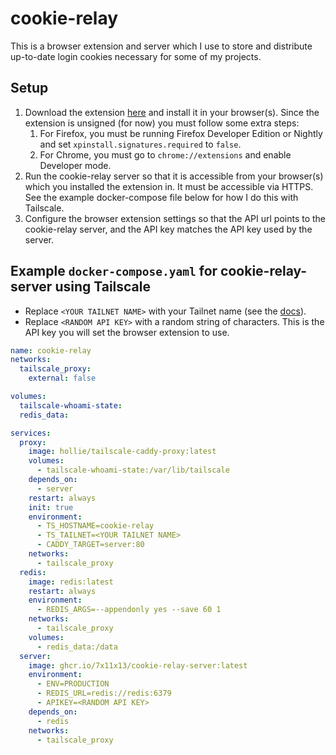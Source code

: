 # cookie-relay

This is a browser extension and server which I use to store and distribute up-to-date login cookies necessary for some of my projects.

## Setup

1. Download the extension [here](https://github.com/7x11x13/cookie-relay/releases) and install it in your browser(s). Since the extension is unsigned (for now) you must follow some extra steps:
    1. For Firefox, you must be running Firefox Developer Edition or Nightly and set `xpinstall.signatures.required` to `false`.
    2. For Chrome, you must go to `chrome://extensions` and enable Developer mode.
2. Run the cookie-relay server so that it is accessible from your browser(s) which you installed the extension in. It must be accessible via HTTPS. See the example docker-compose file below for how I do this with Tailscale.
3. Configure the browser extension settings so that the API url points to the cookie-relay server, and the API key matches the API key used by the server.

## Example `docker-compose.yaml` for cookie-relay-server using Tailscale

- Replace `<YOUR TAILNET NAME>` with your Tailnet name (see the [docs](https://github.com/hollie/tailscale-caddy-proxy?tab=readme-ov-file#parameters-and-storage)).
- Replace `<RANDOM API KEY>` with a random string of characters. This is the API key you will set the browser extension to use.

```yaml
name: cookie-relay
networks:
  tailscale_proxy:
    external: false

volumes:
  tailscale-whoami-state:
  redis_data:

services:
  proxy:
    image: hollie/tailscale-caddy-proxy:latest
    volumes:
      - tailscale-whoami-state:/var/lib/tailscale
    depends_on:
      - server
    restart: always
    init: true
    environment:
      - TS_HOSTNAME=cookie-relay
      - TS_TAILNET=<YOUR TAILNET NAME>
      - CADDY_TARGET=server:80
    networks:
      - tailscale_proxy
  redis:
    image: redis:latest
    restart: always
    environment:
      - REDIS_ARGS=--appendonly yes --save 60 1
    networks:
      - tailscale_proxy
    volumes:
      - redis_data:/data
  server:
    image: ghcr.io/7x11x13/cookie-relay-server:latest
    environment:
      - ENV=PRODUCTION
      - REDIS_URL=redis://redis:6379
      - APIKEY=<RANDOM API KEY>
    depends_on:
      - redis
    networks:
      - tailscale_proxy
```
